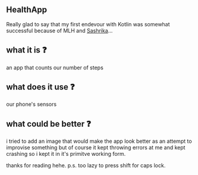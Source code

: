 ## HealthApp
Really glad to say that my first endevour with Kotlin was somewhat successful because of MLH and [Sashrika](https://github.com/sashrikakaur)...

## what it is ❓
an app that counts our number of steps

## what does it use ❓
our phone's sensors 

## what could be better ❓
i tried to add an image that would make the app look better as an attempt to improvise something but of course it kept throwing errors at me and kept crashing so i kept it in it's primitve working form.

thanks for reading hehe.
p.s. too lazy to press shift for caps lock.
